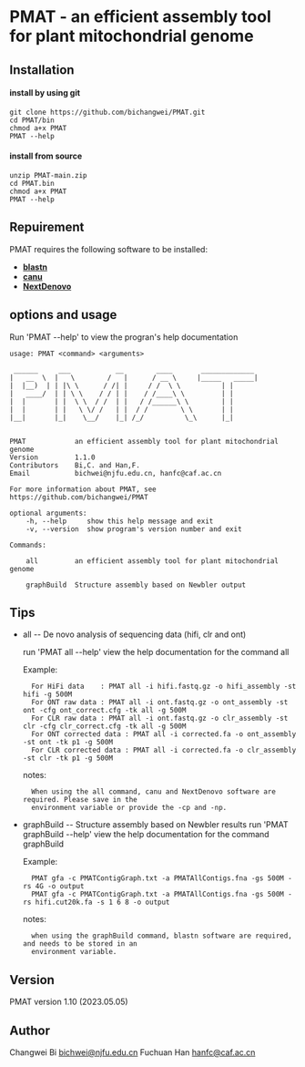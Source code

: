 # PMAT - an efficient assembly tool for plant mitochondrial genome

## Installation

#### install by using git
    git clone https://github.com/bichangwei/PMAT.git
    cd PMAT/bin
    chmod a+x PMAT
    PMAT --help

#### install from source
    unzip PMAT-main.zip
    cd PMAT.bin
    chmod a+x PMAT
    PMAT --help

## Repuirement
PMAT requires the following software to be installed:

- [**blastn**](https://blast.ncbi.nlm.nih.gov/Blast.cgi?CMD=Web&PAGE_TYPE=BlastDocs&DOC_TYPE=Download)
- [**canu**](https://github.com/marbl/canu)
- [**NextDenovo**](https://github.com/Nextomics/NextDenovo)

## options and usage
Run 'PMAT --help' to view the progran's help documentation 

    usage: PMAT <command> <arguments>
    
     ______     ___           __        ____       _____________ 
    |   __  \  |   \        /   |      / __ \     |_____   _____|
    |  |__)  | | |\ \      / /| |     / /  \ \          | |      
    |   ____/  | | \ \    / / | |    / /____\ \         | |      
    |  |       | |  \ \  / /  | |   / /______\ \        | |      
    |  |       | |   \ \/ /   | |  / /        \ \       | |      
    |__|       |_|    \__/    |_| /_/          \_\      |_|


    PMAT            an efficient assembly tool for plant mitochondrial genome
    Version         1.1.0
    Contributors    Bi,C. and Han,F.
    Email           bichwei@njfu.edu.cn, hanfc@caf.ac.cn
    
    For more information about PMAT, see https://github.com/bichangwei/PMAT

    optional arguments:
        -h, --help     show this help message and exit
        -v, --version  show program's version number and exit

    Commands:

        all         an efficient assembly tool for plant mitochondrial genome
    
        graphBuild  Structure assembly based on Newbler output


## Tips

- all -- De novo analysis of sequencing data (hifi, clr and ont)
    
    run 'PMAT all --help' view the help documentation for the command all

    Example:
    
        For HiFi data    : PMAT all -i hifi.fastq.gz -o hifi_assembly -st hifi -g 500M
        For ONT raw data : PMAT all -i ont.fastq.gz -o ont_assembly -st ont -cfg ont_correct.cfg -tk all -g 500M
        For CLR raw data : PMAT all -i ont.fastq.gz -o clr_assembly -st clr -cfg clr_correct.cfg -tk all -g 500M
        For ONT corrected data : PMAT all -i corrected.fa -o ont_assembly -st ont -tk p1 -g 500M
        For CLR corrected data : PMAT all -i corrected.fa -o clr_assembly -st clr -tk p1 -g 500M

    notes:

        When using the all command, canu and NextDenovo software are required. Please save in the
        environment variable or provide the -cp and -np.
        

- graphBuild -- Structure assembly based on Newbler results
    run 'PMAT graphBuild --help' view the help documentation for the command graphBuild

    Example:

        PMAT gfa -c PMATContigGraph.txt -a PMATAllContigs.fna -gs 500M -rs 4G -o output
        PMAT gfa -c PMATContigGraph.txt -a PMATAllContigs.fna -gs 500M -rs hifi.cut20k.fa -s 1 6 8 -o output

    notes:
    
        when using the graphBuild command, blastn software are required, and needs to be stored in an
        environment variable.
    
## Version
PMAT version 1.10 (2023.05.05)

## Author
Changwei Bi bichwei@njfu.edu.cn
Fuchuan Han hanfc@caf.ac.cn

